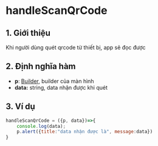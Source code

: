 # handleScanQrCode

## 1. Giới thiệu

Khi người dùng quét qrcode từ thiết bị, app sẽ đọc được

## 2. Định nghĩa hàm

* **p**: [Builder](../class/builder.md), builder của màn hình
* **data:**  string, data nhận được khi quét

## 3. Ví dụ

```javascript
handleScanQrCode = ({p, data})=>{
    console.log(data);
	p.alert({title:"data nhận được là", message:data})
}
```
